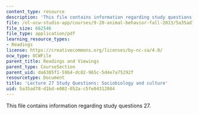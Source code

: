 ```yaml
---
content_type: resource
description: 'This file contains information regarding study questions 27. '
file: /ol-ocw-studio-app/courses/9-20-animal-behavior-fall-2013/5a35ad78d1bde002052ac5fe04312084_MIT9_20F13_L27_Qs.pdf
file_size: 662546
file_type: application/pdf
learning_resource_types:
- Readings
license: https://creativecommons.org/licenses/by-nc-sa/4.0/
ocw_type: OCWFile
parent_title: Readings and Viewings
parent_type: CourseSection
parent_uid: da6385f1-59b4-dc82-965c-5d4e7a75292f
resourcetype: Document
title: 'Lecture 27 Study Questions: Sociobiology and culture'
uid: 5a35ad78-d1bd-e002-052a-c5fe04312084
---
```

This file contains information regarding study questions 27. 